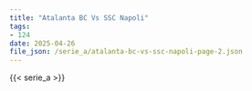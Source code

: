 ```yaml
---
title: "Atalanta BC Vs SSC Napoli"
tags:
- 124
date: 2025-04-26
file_json: /serie_a/atalanta-bc-vs-ssc-napoli-page-2.json
---
```


{{< serie_a >}}
